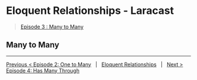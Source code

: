 # Eloquent Relationships - Laracast
> [Episode 3 : Many to Many](https://laracasts.com/series/eloquent-relationships/episodes/3)

## Many to Many


---

[Previous < Episode 2: One to Many](onetomany.md) &nbsp; | &nbsp; [Eloquent Relationships](/eloquent/relationships/) &nbsp; | &nbsp; [Next > Episode 4: Has Many Through](hasmany.md)
